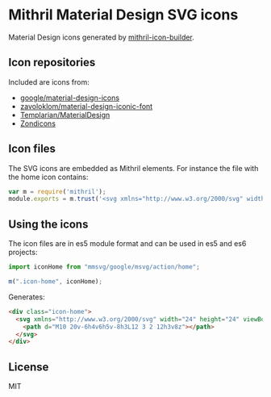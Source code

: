 # Mithril Material Design SVG icons

Material Design icons generated by [mithril-icon-builder](https://github.com/ArthurClemens/mithril-icon-builder).



## Icon repositories

Included are icons from:

* [google/material-design-icons](https://github.com/google/material-design-icons)
* [zavoloklom/material-design-iconic-font](https://github.com/zavoloklom/material-design-iconic-font)
* [Templarian/MaterialDesign](https://github.com/Templarian/MaterialDesign)
* [Zondicons](http://www.zondicons.com)



## Icon files

The SVG icons are embedded as Mithril elements. For instance the file with the home icon contains:

~~~javascript
var m = require('mithril');
module.exports = m.trust('<svg xmlns="http://www.w3.org/2000/svg" width="24" height="24" viewBox="0 0 24 24"><path d="M10 20v-6h4v6h5v-8h3L12 3 2 12h3v8z"/></svg>');
~~~



## Using the icons

The icon files are in es5 module format and can be used in es5 and es6 projects:

~~~javascript
import iconHome from "mmsvg/google/msvg/action/home";

m(".icon-home", iconHome);
~~~

Generates:

~~~html
<div class="icon-home">
  <svg xmlns="http://www.w3.org/2000/svg" width="24" height="24" viewBox="0 0 24 24">
    <path d="M10 20v-6h4v6h5v-8h3L12 3 2 12h3v8z"></path>
  </svg>
</div>
~~~



## License

MIT
